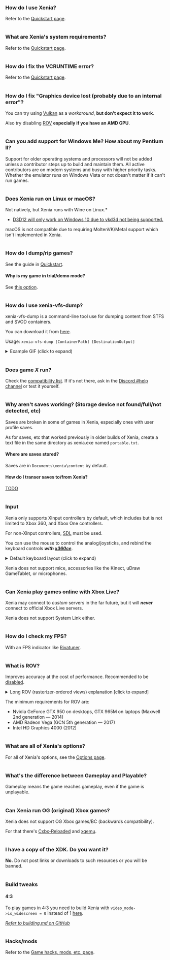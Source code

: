 ### How do I use Xenia?
Refer to the [Quickstart page](Quickstart).
#
### What are Xenia's system requirements?
Refer to the [Quickstart page](Quickstart#system-requirements).
#
### How do I fix the VCRUNTIME error?
Refer to the [Quickstart page](Quickstart).
#
### How do I fix "Graphics device lost (probably due to an internal error"?
You can try using [Vulkan](Options#rendererbackend) as a *workaround*, **but don't expect it to work**.

Also try disabling [ROV](Options#rov-rasterizer-ordered-views) **especially if you have an AMD GPU**.
#
### Can you add support for Windows Me? How about my Pentium II?
Support for older operating systems and processors will not be added unless a
contributor steps up to build and maintain them. All active contributors are on
modern systems and busy with higher priority tasks. Whether the emulator runs on
Windows Vista or not doesn't matter if it can't run games.
#
### Does Xenia run on Linux or macOS?
Not natively, but Xenia runs with Wine on Linux.*
  * [D3D12 will only work on Windows 10 due to vkd3d not being supported.](Quickstart#minimum)

macOS is not compatible due to requiring MoltenVK/Metal support which isn't implemented in Xenia.
#
### How do I dump/rip games?
See the guide in [Quickstart](Quickstart#How-to-rip-games).
#### Why is my game in trial/demo mode?
See [this option](Options#Run_games_as_fullactivated).
#
### How do I use xenia-vfs-dump?
xenia-vfs-dump is a command-line tool use for dumping content from STFS and SVOD containers.

You can download it from [here](https://ci.appveyor.com/api/projects/benvanik/xenia/artifacts/xenia-vfs-dump_master.zip?branch=master&job=Configuration:%20Release&pr=false).

Usage: `xenia-vfs-dump [ContainerPath] [DestinationOutput]`
<details><summary>Example GIF (click to expand)</summary>

![](https://cdn.discordapp.com/attachments/561407879823753217/686821806119845888/vfs.gif)</details>
#
### Does game *X* run?
Check the [compatibility list](https://github.com/xenia-project/game-compatibility#game-compatibility). If it's not there, ask in the [Discord #help channel](https://discord.gg/5g93S8H) or test it yourself.

#
### Why aren't saves working? (Storage device not found/full/not detected, etc)
Saves are broken in some of games in Xenia, especially ones with user profile saves.

As for saves, etc that worked previously in older builds of Xenia, create a text file in the same directory as xenia.exe named `portable.txt`.

#### Where are saves stored?
Saves are in `Documents\xenia\content` by default.

#### How do I transer saves to/from Xenia?
[TODO](How-to-transfer-saves-to-or-from-Xenia)
#
### Input
Xenia only supports XInput controllers by default, which includes but is not limited to Xbox 360, and Xbox One controllers.

For non-XInput controllers, [SDL](Options#HID_Input) must be used.

You can use the mouse to control the analog/joysticks, and rebind the keyboard controls ***with [x360ce](https://www.x360ce.com/)***.
<details><summary>Default keyboard layout (click to expand)</summary>

![](https://cdn.discordapp.com/attachments/308207592482668545/437198231613734912/xenia_keyboard-layout.png)</details>

Xenia does not support mice, accessories like the Kinect, uDraw GameTablet, or microphones.
#
### Can Xenia play games online with Xbox Live?
Xenia may connect to *custom* servers in the far future, but it will ***never*** connect to official Xbox Live servers.

Xenia does not support System Link either.
#
### How do I check my FPS?
With an FPS indicator like [Rivatuner](https://www.guru3d.com/files-details/rtss-rivatuner-statistics-server-download.html).
#
### What is ROV?
Improves accuracy at the cost of performance. Recommended to be [disabled](Options#rov-rasterizer-ordered-views).

<details><summary>Long ROV (rasterizer-ordered views) explanation [click to expand]</summary>

The Direct3D 12 version of Xenia has two code paths for rendering output (the currently used one is displayed in the window title bar): "RT" (Render Target Views) and "ROV" (Rasterizer-Ordered Views).

On the Xbox 360, pixels are written to a 10 MB memory chip called the eDRAM, and many games reinterpret the data in it in different formats for various purposes (clearing, HDR rendering, etc.) This is not the case on PC, where different render targets are independent from each other.

The "RT" path uses conventional PC render targets (RTV — Render Target Views — and DSV — Depth-Stencil Views — in Direct3D terms) for rendering output, and copies data between PC render target textures and the 10 MB buffer to allow for reinterpretation of eDRAM data in different formats.

However, copying has a very heavy performance impact, causing noticeable slowdowns even on modern graphics cards. Another issue is that the Xbox 360 has certain render target formats not available on the PC (7e3 HDR floating-point, 16-bit fixed-point with −32…32 range, 20e4 floating-point depth) that have to be approximated with other render target formats. This causes unfixable transparency issues (because the blending hardware works with different ranges and precision of numbers) and depth buffer-related issues such as shadow acne.

Using the Rasterizer-Ordered Views (ROV) feature of Direct3D 12 allows Xenia to overcome those issues by doing blending and depth/stencil testing manually in pixel shaders, rendering directly to the 10 MB buffer. This allows for much higher performance since there's no expensive data copying, and better accuracy because of no pixel format limitations.

"Rasterizer-ordered" here means that access to the buffer is synchronized — if multiple polygons in a single draw call are covering the same pixel, the buffer will be accessed in the correct order, without conflicts that would happen if the data was written through a regular unordered access view (UAV). You can read more about this feature at https://software.intel.com/en-us/gamedev/articles/rasterizer-order-views-101-a-primer, another common use for ROV in game development is order-independent transparency algorithms.

However, this is a hardware feature, and thus on older graphics cards, Xenia is limited to the RT path.

Rasterizer-ordered views are used by default in Xenia where available, but if you're experiencing graphical issues, you may try [disabling it in the config](Options/#disable-rov-rasterizer-ordered-views).</details>

The minimum requirements for ROV are:
  * Nvidia GeForce GTX 950 on desktops, GTX 965M on laptops (Maxwell 2nd generation — 2014)
  * AMD Radeon Vega (GCN 5th generation — 2017)
  * Intel HD Graphics 4000 (2012)

#
### What are all of Xenia's options?
For all of Xenia's options, see the [Options page](Options).
#
### What's the difference between Gameplay and Playable?
Gameplay means the game reaches gameplay, even if the game is unplayable.
#
### Can Xenia run OG (original) Xbox games?
Xenia does not support OG Xbox games/BC (backwards compatibility).

For that there's [Cxbx-Reloaded](https://github.com/Cxbx-Reloaded/Cxbx-Reloaded) and [xqemu](https://github.com/xqemu/xqemu).
#
### I have a copy of the XDK. Do you want it?
**No.** Do not post links or downloads to such resources or you will be banned.
#
### Build tweaks
#### 4:3
To play games in 4:3 you need to build Xenia with `video_mode->is_widescreen = 0` instead of 1 [here](https://github.com/xenia-project/xenia/blob/master/src/xenia/kernel/xboxkrnl/xboxkrnl_video.cc#L138).

*[Refer to building.md on GitHub](https://github.com/xenia-project/xenia/blob/master/docs/building.md)*
#
### Hacks/mods
Refer to the [Game hacks, mods, etc. page](Game-hacks,-mods,-etc).